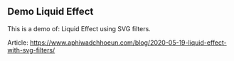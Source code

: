 ## Demo Liquid Effect

This is a demo of: Liquid Effect using SVG filters.

Article: https://www.aphiwadchhoeun.com/blog/2020-05-19-liquid-effect-with-svg-filters/
